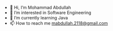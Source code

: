 - 👋 Hi, I’m Mohammad Abdullah
- 👀 I’m interested in Software Engineering
- 🌱 I’m currently learning Java
- 📫 How to reach me mabdullah.2118@gmail.com

<!---
Mohammad-comp/Mohammad-comp is a ✨ special ✨ repository because its `README.md` (this file) appears on your GitHub profile.
You can click the Preview link to take a look at your changes.
--->
